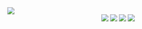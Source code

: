 <!--
**5y0ung4/5y0ung4** is a ✨ _special_ ✨ repository because its `README.md` (this file) appears on your GitHub profile.

Here are some ideas to get you started:

- 🔭 I’m currently working on ...
- 🌱 I’m currently learning ...
- 👯 I’m looking to collaborate on ...
- 🤔 I’m looking for help with ...
- 💬 Ask me about ...
- 📫 How to reach me: ...
- 😄 Pronouns: ...
- ⚡ Fun fact: ...
-->

<div align = "left">
	<img src="https://capsule-render.vercel.app/api?type=waving&color=0:B2E4FF,100:959BDC&height=120&section=header&text=💻Young's%20Github🖥️&fontSize=30&" />
<!-- 	<h4>✨🫧Stack🫧✨</h4> -->
</div>
<div align="center">
	<img src="https://img.shields.io/badge/Java-007396?style=flat&logo=Java&logoColor=white" />
	<img src="https://img.shields.io/badge/C++-00599C?style=flat&logo=C++&logoColor=white" />
<!-- 	<img src="https://img.shields.io/badge/C-A8B9CC?style=flat&logo=C&logoColor=white" /> -->
	<img src="https://img.shields.io/badge/Python-3776AB?style=flat&logo=Python&logoColor=white" />
	<img src="https://img.shields.io/badge/Unity-FFFFFF?style=flat&logo=Unity&logoColor=black" />
</div>





<div align = "right">
	<div style = "display:inline;">
<!-- 		<a href = "https://livealittle.tistory.com/">Tistory📝</a> -->
	</div>
</div>
